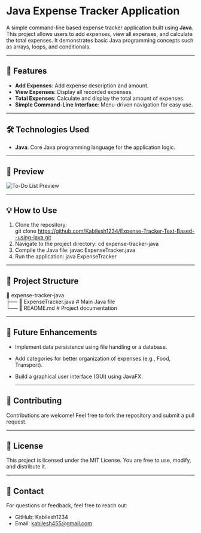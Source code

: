 # Java Expense Tracker Application

A simple command-line based expense tracker application built using **Java**. This project allows users to add expenses, view all expenses, and calculate the total expenses. It demonstrates basic Java programming concepts such as arrays, loops, and conditionals.

---

## 🚀 Features  
- **Add Expenses**: Add expense description and amount.  
- **View Expenses**: Display all recorded expenses.  
- **Total Expenses**: Calculate and display the total amount of expenses.  
- **Simple Command-Line Interface**: Menu-driven navigation for easy use.  

---

## 🛠️ Technologies Used  
- **Java**: Core Java programming language for the application logic.  

---

## 📸 Preview  
![To-Do List Preview](https://via.placeholder.com/800x400?text=Project+Screenshot) 

---

## 💡 How to Use  
1. Clone the repository:  
   git clone https://github.com/Kabilesh1234/Expense-Tracker-Text-Based--using-java.git
2. Navigate to the project directory:
   cd expense-tracker-java  
3. Compile the Java file:
   javac ExpenseTracker.java  
4. Run the application:
   java ExpenseTracker  

---

## 📂 Project Structure
📁 expense-tracker-java  
├── 📄 ExpenseTracker.java  # Main Java file  
└── 📄 README.md           # Project documentation  

---

## 🌟 Future Enhancements
- Implement data persistence using file handling or a database.
- Add categories for better organization of expenses (e.g., Food, Transport).
- Build a graphical user interface (GUI) using JavaFX.

  ---

 ## 🙌 Contributing
Contributions are welcome! Feel free to fork the repository and submit a pull request.

---

## 📄 License
This project is licensed under the MIT License. You are free to use, modify, and distribute it.

---

## 💌 Contact
For questions or feedback, feel free to reach out:

- GitHub: Kabilesh1234
- Email: kabilesh455@gmail.com
